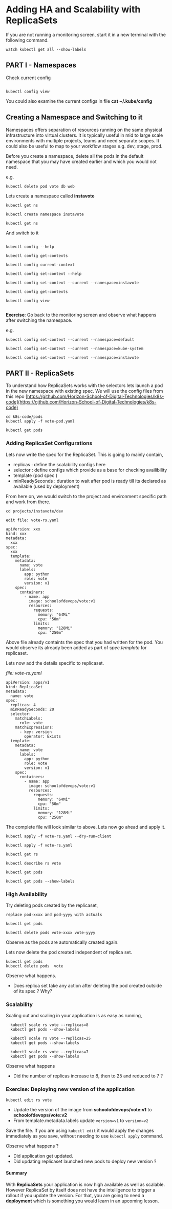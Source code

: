 
# Adding HA and Scalability with ReplicaSets

If you are not running a monitoring screen, start it in a new terminal with the following command.

```
watch kubectl get all --show-labels
```


## PART I - Namespaces


Check current config
```

kubectl config view
```

You could also examine the current configs in file **cat ~/.kube/config**

## Creating a Namespace and Switching to it

Namespaces offers separation of resources running on the same physical infrastructure into virtual clusters. It is typically useful in mid to large scale environments with multiple projects, teams and need separate scopes. It could also be useful to map to your workflow stages e.g. dev, stage, prod.   

Before you create a namespace, delete all the pods in the default namespace that you may have created earlier and which you would not need.

e.g.

```
kubectl delete pod vote db web
```

Lets create a namespace called **instavote**  

```
kubectl get ns

kubectl create namespace instavote

kubectl get ns

```
And switch to it

```

kubectl config --help

kubectl config get-contexts

kubectl config current-context

kubectl config set-context --help

kubectl config set-context --current --namespace=instavote

kubectl config get-contexts

kubectl config view


```

**Exercise**: Go back to the monitoring screen and observe what happens after switching the namespace.

e.g.

```
kubectl config set-context --current --namespace=default

kubectl config set-context --current --namespace=kube-system

kubectl config set-context --current --namespace=instavote
```



## PART II - ReplicaSets

To understand how ReplicaSets works with the selectors lets launch a pod in the new namespace with existing spec.
We will use the config files from this repo [https://github.com/Horizon-School-of-Digital-Technologies/k8s-code](https://github.com/Horizon-School-of-Digital-Technologies/k8s-code)

```
cd k8s-code/pods
kubectl apply -f vote-pod.yaml

kubectl get pods
```

### Adding ReplicaSet Configurations

Lets now write the spec for the ReplicaSet. This is going to mainly contain,

  * replicas : define the scalability configs here
  * selector : define configs which provide as a base for checking availibility
  * template (pod spec )
  * minReadySeconds : duration to wait after pod is ready till its declared as available (used by deployment)


From here on, we would switch to the project and environment specific path and work from there.


```
cd projects/instavote/dev

```


`edit file: vote-rs.yaml`

```
apiVersion: xxx
kind: xxx
metadata:
  xxx
spec:
  xxx
  template:
    metadata:
      name: vote
      labels:
        app: python
        role: vote
        version: v1
    spec:
      containers:
        - name: app
          image: schoolofdevops/vote:v1
          resources:
            requests:
              memory: "64Mi"
              cpu: "50m"
            limits:
              memory: "128Mi"
              cpu: "250m"
```

Above file already containts the spec that you had written for the pod. You would observe its already been added as part of *spec.template* for replicaset.

Lets now add the details specific to replicaset.

*file: vote-rs.yaml*

```
apiVersion: apps/v1
kind: ReplicaSet
metadata:
  name: vote
spec:
  replicas: 4
  minReadySeconds: 20
  selector:
    matchLabels:
      role: vote
    matchExpressions:
      - key: version
        operator: Exists
  template:
    metadata:
      name: vote
      labels:
        app: python
        role: vote
        version: v1
    spec:
      containers:
        - name: app
          image: schoolofdevops/vote:v1
          resources:
            requests:
              memory: "64Mi"
              cpu: "50m"
            limits:
              memory: "128Mi"
              cpu: "250m"
```

The complete file will look similar to above. Lets now go ahead and apply it.


```
kubectl apply -f vote-rs.yaml --dry-run=client

kubectl apply -f vote-rs.yaml

kubectl get rs

kubectl describe rs vote

kubectl get pods

kubectl get pods --show-labels
```

### High Availability

Try deleting pods created by the replicaset,

`replace pod-xxxx and pod-yyyy with actuals`
```
kubectl get pods

kubectl delete pods vote-xxxx vote-yyyy
```
Observe as the pods are automatically created again.


Lets now delete the pod created independent of replica set.

```
kubectl get pods
kubectl delete pods  vote
```

Observe what happens.
  * Does replica set take any action after deleting the pod created outside of its spec ? Why?


### Scalability

  Scaling out and scaling in your application is as easy as running,  

```
  kubectl scale rs vote --replicas=8
  kubectl get pods --show-labels

  kubectl scale rs vote --replicas=25
  kubectl get pods --show-labels

  kubectl scale rs vote --replicas=7
  kubectl get pods --show-labels

```  


Observe what happens

  * Did the number of  replicas increase to 8, then to 25 and reduced to 7 ?


### Exercise: Deploying new version of the application


```
kubectl edit rs vote
```

  * Update the version of the image from **schoolofdevops/vote:v1** to **schoolofdevops/vote:v2**
  * From template.metadata.labels update `version=v1` to `version=v2`

Save the file. If you are using `kubectl edit` it would apply the changes immediately as you save, without needing to use `kubectl apply` command.

Observe what happens ?

  * Did application get  updated.
  * Did updating replicaset launched new pods to deploy new version ?


#### Summary

With **ReplicaSets** your application is now high available as well as scalable. However ReplicaSet by itself does not have the intelligence to trigger a rollout if you update the version. For that, you are going to need a **deployment** which is something you would learn in an upcoming  lesson.
